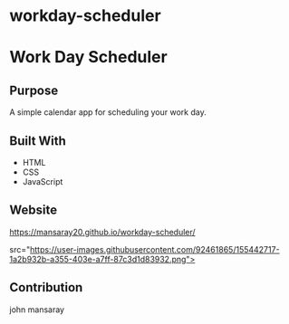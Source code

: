 # workday-scheduler

# Work Day Scheduler


## Purpose
A simple calendar app for scheduling your work day.


## Built With
* HTML
* CSS
* JavaScript

## Website
 https://mansaray20.github.io/workday-scheduler/
 
  src="https://user-images.githubusercontent.com/92461865/155442717-1a2b932b-a355-403e-a7ff-87c3d1d83932.png">

 
## Contribution
john mansaray
